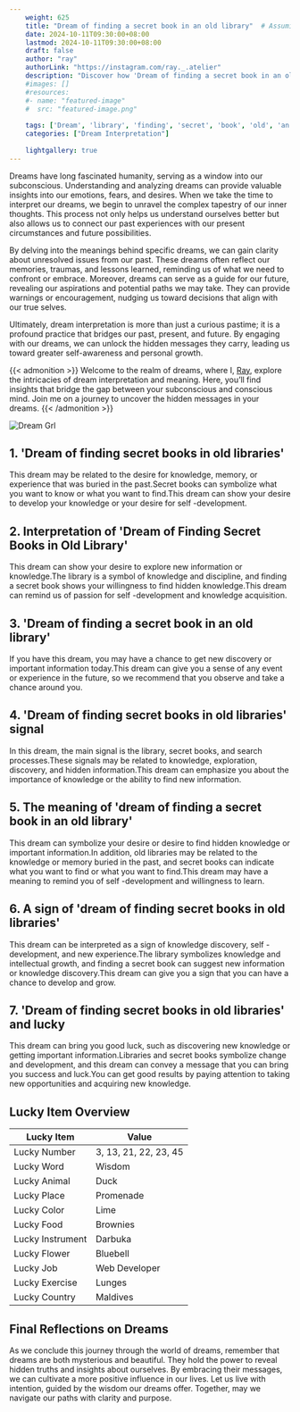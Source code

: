 ```yaml
---
    weight: 625
    title: "Dream of finding a secret book in an old library"  # Assuming 'title' column exists
    date: 2024-10-11T09:30:00+08:00
    lastmod: 2024-10-11T09:30:00+08:00
    draft: false
    author: "ray"
    authorLink: "https://instagram.com/ray._.atelier"
    description: "Discover how 'Dream of finding a secret book in an old library' can interpret your future and uncover its significant meanings in your life."
    #images: []
    #resources:
    #- name: "featured-image"
    #  src: "featured-image.png"
    
    tags: ['Dream', 'library', 'finding', 'secret', 'book', 'old', 'an']
    categories: ["Dream Interpretation"]
    
    lightgallery: true
---
```

    
Dreams have long fascinated humanity, serving as a window into our subconscious. Understanding and analyzing dreams can provide valuable insights into our emotions, fears, and desires. When we take the time to interpret our dreams, we begin to unravel the complex tapestry of our inner thoughts. This process not only helps us understand ourselves better but also allows us to connect our past experiences with our present circumstances and future possibilities.

By delving into the meanings behind specific dreams, we can gain clarity about unresolved issues from our past. These dreams often reflect our memories, traumas, and lessons learned, reminding us of what we need to confront or embrace. Moreover, dreams can serve as a guide for our future, revealing our aspirations and potential paths we may take. They can provide warnings or encouragement, nudging us toward decisions that align with our true selves.

Ultimately, dream interpretation is more than just a curious pastime; it is a profound practice that bridges our past, present, and future. By engaging with our dreams, we can unlock the hidden messages they carry, leading us toward greater self-awareness and personal growth.

{{< admonition >}}
Welcome to the realm of dreams, where I, [Ray](https://instagram.com/ray._.atelier), explore the intricacies of dream interpretation and meaning. Here, you’ll find insights that bridge the gap between your subconscious and conscious mind. Join me on a journey to uncover the hidden messages in your dreams.
{{< /admonition >}}

![Dream Grl](https://cdn.pixabay.com/photo/2017/11/02/03/35/gothic-2910057_1280.jpg "Dream Grl")

## 1. 'Dream of finding secret books in old libraries'
This dream may be related to the desire for knowledge, memory, or experience that was buried in the past.Secret books can symbolize what you want to know or what you want to find.This dream can show your desire to develop your knowledge or your desire for self -development.

## 2. Interpretation of 'Dream of Finding Secret Books in Old Library'
This dream can show your desire to explore new information or knowledge.The library is a symbol of knowledge and discipline, and finding a secret book shows your willingness to find hidden knowledge.This dream can remind us of passion for self -development and knowledge acquisition.

## 3. 'Dream of finding a secret book in an old library'
If you have this dream, you may have a chance to get new discovery or important information today.This dream can give you a sense of any event or experience in the future, so we recommend that you observe and take a chance around you.

## 4. 'Dream of finding secret books in old libraries' signal
In this dream, the main signal is the library, secret books, and search processes.These signals may be related to knowledge, exploration, discovery, and hidden information.This dream can emphasize you about the importance of knowledge or the ability to find new information.

## 5. The meaning of 'dream of finding a secret book in an old library'
This dream can symbolize your desire or desire to find hidden knowledge or important information.In addition, old libraries may be related to the knowledge or memory buried in the past, and secret books can indicate what you want to find or what you want to find.This dream may have a meaning to remind you of self -development and willingness to learn.

## 6. A sign of 'dream of finding secret books in old libraries'
This dream can be interpreted as a sign of knowledge discovery, self -development, and new experience.The library symbolizes knowledge and intellectual growth, and finding a secret book can suggest new information or knowledge discovery.This dream can give you a sign that you can have a chance to develop and grow.

## 7. 'Dream of finding secret books in old libraries' and lucky
This dream can bring you good luck, such as discovering new knowledge or getting important information.Libraries and secret books symbolize change and development, and this dream can convey a message that you can bring you success and luck.You can get good results by paying attention to taking new opportunities and acquiring new knowledge.

## Lucky Item Overview
| Lucky Item          | Value              |
|---------------|--------------------|
| Lucky Number        | 3, 13, 21, 22, 23, 45  |
| Lucky Word          | Wisdom |
| Lucky Animal        | Duck |
| Lucky Place         | Promenade     |
| Lucky Color         | Lime     |
| Lucky Food          | Brownies      |
| Lucky Instrument    | Darbuka |
| Lucky Flower        | Bluebell    |
| Lucky Job           | Web Developer       |
| Lucky Exercise      | Lunges  |
| Lucky Country       | Maldives    |


##  Final Reflections on Dreams

As we conclude this journey through the world of dreams, remember that dreams are both mysterious and beautiful. They hold the power to reveal hidden truths and insights about ourselves. By embracing their messages, we can cultivate a more positive influence in our lives. Let us live with intention, guided by the wisdom our dreams offer. Together, may we navigate our paths with clarity and purpose.
